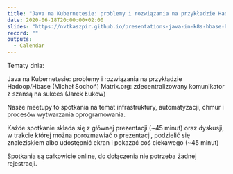 ```yaml
---
title: "Java na Kubernetesie: problemy i rozwiązania na przykładzie Hadoop/Hbase (Michał Sochoń)"
date: 2020-06-18T20:00:00+02:00
slides: "https://nvtkaszpir.github.io/presentations-java-in-k8s-hbase-hdfs/#/"
record: ""
outputs:
  - Calendar
---
```


Tematy dnia:

Java na Kubernetesie: problemy i rozwiązania na przykładzie Hadoop/Hbase (Michał Sochoń)
Matrix.org: zdecentralizowany komunikator z szansą na sukces (Jarek Łukow)

Nasze meetupy to spotkania na temat infrastruktury, automatyzacji, chmur i procesów wytwarzania oprogramowania.

Każde spotkanie składa się z głównej prezentacji (~45 minut) oraz dyskusji, w trakcie której można porozmawiać o prezentacji, podzielić się znaleziskiem albo udostępnić ekran i pokazać coś ciekawego (~45 minut)

Spotkania są całkowicie online, do dołączenia nie potrzeba żadnej rejestracji.
